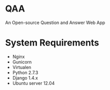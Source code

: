 QAA
===

An Open-source Question and Answer Web App


System Requirements
==================

* Nginx
* Gunicorn
* Virtualen
* Python 2.7.3
* Django 1.4.x
* Ubuntu server 12.04
